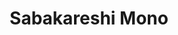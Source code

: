 --- 
title: "Sabakareshi Mono"
publishdate: "2019-4-15T16:48:46+02:00"
src: "https://365manga.net/manga/sabakareshi-mono"
image: "https://data.365manga.net/images/thumbnails/24104-sabakareshi-mono.jpg"
description: "Two abandoned boys, Kyou and Toudou, were raised at an appalling orphanage where physical violence was a part of the day to day life. One day Kyou’s real mother came searching for him and took him away from this dreadful existence. The byproduct of a man and his mistress, Kyou’s mother was forced to give him away. Many years passed and Kyou Sugiura is now a successful prosecutor and pursing…"
---